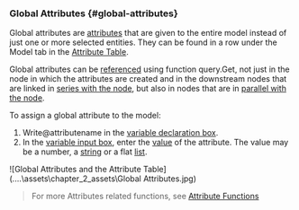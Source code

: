 ### Global Attributes {#global-attributes}

Global attributes are [attributes](Attributes.md) that are given to the entire model instead of just one or more selected entities. They can be found in a row under the Model tab in the [Attribute Table](../chapter_1_mobius_interface/attribute_table.md). 

Global attributes can be [referenced](../chapter_3_procedures/Referencing.md) using function query.Get, not just in the node in which the attributes are created and in the downstream nodes that are linked in [series with the node](../chapter_1_mobius_interface/node_in_series.md), but also in nodes that are in [parallel with the node](../chapter_1_mobius_interface/nodes_in_parallel.md). 

To assign a global attribute to the model:

1.  Write@attributename in the [variable declaration box](../chapter_1_mobius_interface/procedure_line.md).
2.  In the [variable input box](../chapter_3_procedures/Inputs.md), enter the [value](../chapter_3_procedures/Values.md) of the attribute. The value may be a number, a [string](../chapter_3_procedures/Strings.md) or a flat [list](../chapter_3_procedures/List.md).

![Global Attributes and the Attribute Table](..\..\assets\chapter_2_assets\Global Attributes.jpg)

> For more Attributes related functions, see [Attribute Functions](..\chapter_3_procedures\AttributeFunctions.md)
